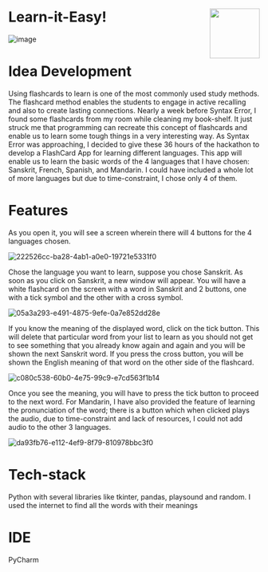 # Learn-it-Easy! <img align="right" width="100" height="100" src="https://github.com/DaveVaishnavi/Learn-it-Easy/assets/99636505/ef72f36d-b347-495f-8c4d-75dcd88db65a">

![image](https://github.com/DaveVaishnavi/Learn-it-Easy/assets/99636505/ef72f36d-b347-495f-8c4d-75dcd88db65a)

# Idea Development

Using flashcards to learn is one of the most commonly used study methods. The flashcard method enables the students to engage in active recalling and also to create lasting connections. Nearly a week before Syntax Error, I found some flashcards from my room while cleaning my book-shelf. It just struck me that programming can recreate this concept of flashcards and enable us to learn some tough things in a very interesting way. As Syntax Error was approaching, I decided to give these 36 hours of the hackathon to develop a FlashCard App for learning different languages. This app will enable us to learn the basic words of the 4 languages that I have chosen: Sanskrit, French, Spanish, and Mandarin. I could have included a whole lot of more languages but due to time-constraint, I chose only 4 of them.

# Features

As you open it, you will see a screen wherein there will 4 buttons for the 4 languages chosen.

![222526cc-ba28-4ab1-a0e0-19721e5331f0](https://github.com/DaveVaishnavi/Learn-it-Easy/assets/99636505/89fd6233-ff0c-48ea-89e1-c73dfd833b24)

Chose the language you want to learn, suppose you chose Sanskrit. As soon as you click on Sanskrit, a new window will appear. You will have a white flashcard on the screen with a word in Sanskrit and 2 buttons, one with a tick symbol and the other with a cross symbol.

![05a3a293-e491-4875-9efe-0a7e852dd28e](https://github.com/DaveVaishnavi/Learn-it-Easy/assets/99636505/a5651469-169a-46c9-a6f2-826b6511f260)

If you know the meaning of the displayed word, click on the tick button. This will delete that particular word from your list to learn as you should not get to see something that you already know again and again and you will be shown the next Sanskrit word. If you press the cross button, you will be shown the English meaning of that word on the other side of the flashcard.

![c080c538-60b0-4e75-99c9-e7cd563f1b14](https://github.com/DaveVaishnavi/Learn-it-Easy/assets/99636505/3383ac27-2030-4b15-b0c0-1322f89c7cfd)

Once you see the meaning, you will have to press the tick button to proceed to the next word. For Mandarin, I have also provided the feature of learning the pronunciation of the word; there is a button which when clicked plays the audio, due to time-constraint and lack of resources, I could not add audio to the other 3 languages.

![da93fb76-e112-4ef9-8f79-810978bbc3f0](https://github.com/DaveVaishnavi/Learn-it-Easy/assets/99636505/346e6955-e229-4b0d-b019-10a78e3e65f3)

# Tech-stack
Python with several libraries like tkinter, pandas, playsound and random. I used the internet to find all the words with their meanings

# IDE
PyCharm




